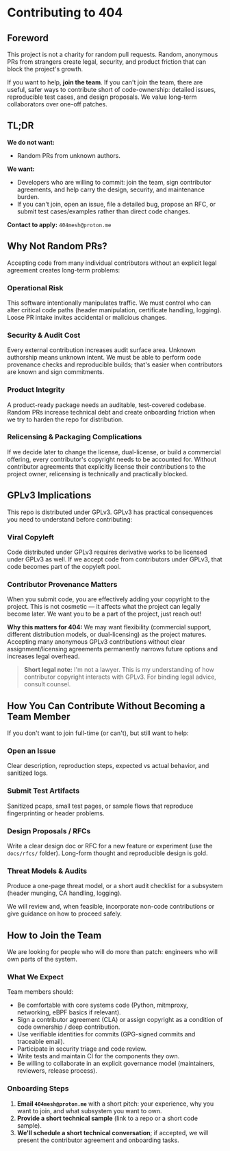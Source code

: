 # Contributing to 404

## Foreword

This project is not a charity for random pull requests. Random, anonymous PRs from strangers create legal, security, and product friction that can block the project's growth.

If you want to help, **join the team**. If you can't join the team, there are useful, safer ways to contribute short of code-ownership: detailed issues, reproducible test cases, and design proposals. We value long-term collaborators over one-off patches.

## TL;DR

**We do not want:**
- Random PRs from unknown authors.

**We want:**
- Developers who are willing to commit: join the team, sign contributor agreements, and help carry the design, security, and maintenance burden.
- If you can't join, open an issue, file a detailed bug, propose an RFC, or submit test cases/examples rather than direct code changes.

**Contact to apply:** `404mesh@proton.me`

## Why Not Random PRs?

Accepting code from many individual contributors without an explicit legal agreement creates long-term problems:

### Operational Risk
This software intentionally manipulates traffic. We must control who can alter critical code paths (header manipulation, certificate handling, logging). Loose PR intake invites accidental or malicious changes.

### Security & Audit Cost
Every external contribution increases audit surface area. Unknown authorship means unknown intent. We must be able to perform code provenance checks and reproducible builds; that's easier when contributors are known and sign commitments.

### Product Integrity
A product-ready package needs an auditable, test-covered codebase. Random PRs increase technical debt and create onboarding friction when we try to harden the repo for distribution.

### Relicensing & Packaging Complications
If we decide later to change the license, dual-license, or build a commercial offering, every contributor's copyright needs to be accounted for. Without contributor agreements that explicitly license their contributions to the project owner, relicensing is technically and practically blocked.

## GPLv3 Implications

This repo is distributed under GPLv3. GPLv3 has practical consequences you need to understand before contributing:

### Viral Copyleft
Code distributed under GPLv3 requires derivative works to be licensed under GPLv3 as well. If we accept code from contributors under GPLv3, that code becomes part of the copyleft pool.

### Contributor Provenance Matters
When you submit code, you are effectively adding your copyright to the project. This is not cosmetic — it affects what the project can legally become later. We want you to be a part of the project, just reach out!

**Why this matters for 404:** We may want flexibility (commercial support, different distribution models, or dual-licensing) as the project matures. Accepting many anonymous GPLv3 contributions without clear assignment/licensing agreements permanently narrows future options and increases legal overhead.

> **Short legal note:** I'm not a lawyer. This is my understanding of how contributor copyright interacts with GPLv3. For binding legal advice, consult counsel.

## How You Can Contribute Without Becoming a Team Member

If you don't want to join full-time (or can't), but still want to help:

### Open an Issue
Clear description, reproduction steps, expected vs actual behavior, and sanitized logs.

### Submit Test Artifacts
Sanitized pcaps, small test pages, or sample flows that reproduce fingerprinting or header problems.

### Design Proposals / RFCs
Write a clear design doc or RFC for a new feature or experiment (use the `docs/rfcs/` folder). Long-form thought and reproducible design is gold.

### Threat Models & Audits
Produce a one-page threat model, or a short audit checklist for a subsystem (header munging, CA handling, logging).

We will review and, when feasible, incorporate non-code contributions or give guidance on how to proceed safely.

## How to Join the Team

We are looking for people who will do more than patch: engineers who will own parts of the system.

### What We Expect

Team members should:

- Be comfortable with core systems code (Python, mitmproxy, networking, eBPF basics if relevant).
- Sign a contributor agreement (CLA) or assign copyright as a condition of code ownership / deep contribution.
- Use verifiable identities for commits (GPG-signed commits and traceable email).
- Participate in security triage and code review.
- Write tests and maintain CI for the components they own.
- Be willing to collaborate in an explicit governance model (maintainers, reviewers, release process).

### Onboarding Steps

1. **Email `404mesh@proton.me`** with a short pitch: your experience, why you want to join, and what subsystem you want to own.
2. **Provide a short technical sample** (link to a repo or a short code sample).
3. **We'll schedule a short technical conversation**; if accepted, we will present the contributor agreement and onboarding tasks.
